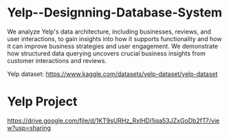 # Yelp--Designning-Database-System

We analyze Yelp's data architecture, including businesses, reviews, and user interactions, to gain insights into how it supports functionality and how it can improve business strategies and user engagement. We demonstrate how structured data querying uncovers crucial business insights from customer interactions and reviews.

Yelp dataset: https://www.kaggle.com/datasets/yelp-dataset/yelp-dataset

# Yelp Project
https://drive.google.com/file/d/1KT9sURHz_RxlHDi1iqa53JZxGoDb2fT7/view?usp=sharing
